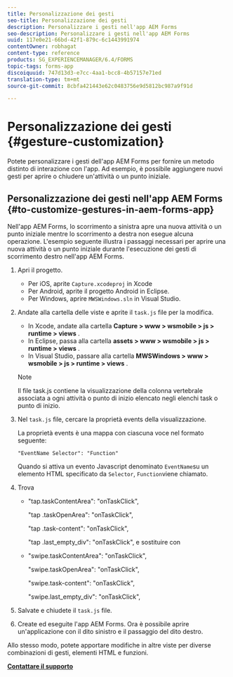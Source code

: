 ```yaml
---
title: Personalizzazione dei gesti
seo-title: Personalizzazione dei gesti
description: Personalizzare i gesti nell'app AEM Forms
seo-description: Personalizzare i gesti nell'app AEM Forms
uuid: 117e0e21-66bd-42f1-879c-6c1443991974
contentOwner: robhagat
content-type: reference
products: SG_EXPERIENCEMANAGER/6.4/FORMS
topic-tags: forms-app
discoiquuid: 747d13d3-e7cc-4aa1-bcc8-4b57157e71ed
translation-type: tm+mt
source-git-commit: 8cbfa421443e62c0483756e9d5812bc987a9f91d

---
```



# Personalizzazione dei gesti {#gesture-customization}

Potete personalizzare i gesti dell&#39;app AEM Forms per fornire un metodo distinto di interazione con l&#39;app. Ad esempio, è possibile aggiungere nuovi gesti per aprire o chiudere un&#39;attività o un punto iniziale.

## Personalizzazione dei gesti nell&#39;app AEM Forms {#to-customize-gestures-in-aem-forms-app}

Nell&#39;app AEM Forms, lo scorrimento a sinistra apre una nuova attività o un punto iniziale mentre lo scorrimento a destra non esegue alcuna operazione. L&#39;esempio seguente illustra i passaggi necessari per aprire una nuova attività o un punto iniziale durante l&#39;esecuzione dei gesti di scorrimento destro nell&#39;app AEM Forms.

1. Apri il progetto.

   * Per iOS, aprite `Capture.xcodeproj` in Xcode
   * Per Android, aprite il progetto Android in Eclipse.
   * Per Windows, aprire `MWSWindows.sln` in Visual Studio.

1. Andate alla cartella delle viste e aprite il `task.js` file per la modifica.

   * In Xcode, andate alla cartella **Capture > www > wsmobile > js > runtime > views** .
   * In Eclipse, passa alla cartella **assets > www > wsmobile > js > runtime > views** .
   * In Visual Studio, passare alla cartella **MWSWindows > www > wsmobile > js > runtime > views** .
   >[!NOTE]
   >
   >Il file task.js contiene la visualizzazione della colonna vertebrale associata a ogni attività o punto di inizio elencato negli elenchi task o punto di inizio.

1. Nel `task.js` file, cercare la proprietà events della visualizzazione.

   La proprietà events è una mappa con ciascuna voce nel formato seguente:

   `"EventName Selector": "Function"`

   Quando si attiva un evento Javascript denominato `EventName`su un elemento HTML specificato da `Selector`, `Function`viene chiamato.

1. Trova

   * &quot;tap.taskContentArea&quot;: &quot;onTaskClick&quot;,

      &quot;tap .taskOpenArea&quot;: &quot;onTaskClick&quot;,

      &quot;tap .task-content&quot;: &quot;onTaskClick&quot;,

      &quot;tap .last_empty_div&quot;: &quot;onTaskClick&quot;,
   e sostituire con

   * &quot;swipe.taskContentArea&quot;: &quot;onTaskClick&quot;,

      &quot;swipe.taskOpenArea&quot;: &quot;onTaskClick&quot;,

      &quot;swipe.task-content&quot;: &quot;onTaskClick&quot;,

      &quot;swipe.last_empty_div&quot;: &quot;onTaskClick&quot;,


1. Salvate e chiudete il `task.js` file.
1. Create ed eseguite l&#39;app AEM Forms. Ora è possibile aprire un&#39;applicazione con il dito sinistro e il passaggio del dito destro.

Allo stesso modo, potete apportare modifiche in altre viste per diverse combinazioni di gesti, elementi HTML e funzioni.

**[Contattare il supporto](https://www.adobe.com/account/sign-in.supportportal.html)**
